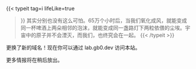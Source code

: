 ---
---
{{< typeit
  tag=i
  lifeLike=true
>}}
其实分别也没有这么可怕。65万个小时后，当我们氧化成风，就能变成同一杯啤酒上两朵相邻的泡沫，就能变成同一盏路灯下两粒依偎的尘埃。宇宙中的原子并不会湮灭，而我们，也终究会在一起。
{{< /typeit >}}

更换了新的域名！现在你可以通过 lab.gb0.dev 访问本站。

更多情报将在稍后放出。

<!--hcard related-->
<span class="h-card" style="display: none;">
  A h-card not visible to the user.
  <a class="u-url" rel="me" href="/">/var/log/gblab</a>
  <img class="u-photo" src="/img/logo@square.png" />
  <img class="u-featured" src="/img/blog-cover.png" />
  <a class="u-url" href="acct:gb@lab.gb0.dev"></a>
</span>